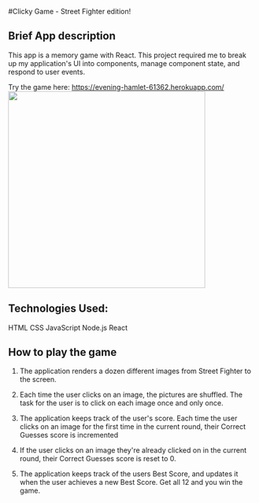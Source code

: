 #Clicky Game - Street Fighter edition!

## Brief App description

This app is a memory game with React. This project required me to break up my application's UI into components, manage component state, and respond to user events.

Try the game here: https://evening-hamlet-61362.herokuapp.com/
<img src="https://i.imgur.com/SmWmNag.jpg" width="400px">


## Technologies Used:
HTML
CSS
JavaScript
Node.js
React

## How to play the game
1. The application renders a dozen different images from Street Fighter to the screen.

2. Each time the user clicks on an image, the pictures are shuffled. The task for the user is to click on each image once and only once.

3. The application keeps track of the user's score. Each time the user clicks on an image for the first time in the current round, their Correct Guesses score is incremented

4. If the user clicks on an image they're already clicked on in the current round, their Correct Guesses score is reset to 0.

5. The application keeps track of the users Best Score, and updates it when the user achieves a new Best Score. Get all 12 and you win the game.

